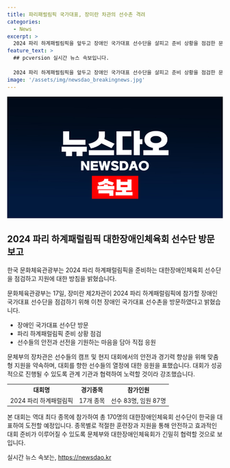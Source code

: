 ```yaml
---
title: 파리패럴림픽 국가대표, 장미란 차관의 선수촌 격려
categories:
  - News
excerpt: >
  2024 파리 하계패럴림픽을 앞두고 장애인 국가대표 선수단을 살피고 준비 상황을 점검한 문체부. 장미란 제2차관은 이천 장애인 국가대표 선수촌을 찾아 패럴림픽 참가 준비에 구슬땀을 흘리는 선수단을 격려하고 응원했다. 대회를 40여일 앞두고 안전한 환경에서 선수들을 지원하며 관계부처와 협력하여 성적 향상에 힘쓸 것을 강조했다.
feature_text: >
  ## pcversion 실시간 뉴스 속보입니다.

  2024 파리 하계패럴림픽을 앞두고 장애인 국가대표 선수단을 살피고 준비 상황을 점검한 문체부. 장미란 제2차관은 이천 장애인 국가대표 선수촌을 찾아 패럴림픽 참가 준비에 구슬땀을 흘리는 선수단을 격려하고 응원했다. 대회를 40여일 앞두고 안전한 환경에서 선수들을 지원하며 관계부처와 협력하여 성적 향상에 힘쓸 것을 강조했다.
image: '/assets/img/newsdao_breakingnews.jpg'
---
```


<p><img src="/assets/img/newsdao_breakingnews.jpg" alt="pcversion 속보" /></p>

<h2 data-ke-size="size26">2024 파리 하계패럴림픽 대한장애인체육회 선수단 방문 보고</h2>

<p>한국 문화체육관광부는 2024 파리 하계패럴림픽을 준비하는 대한장애인체육회 선수단을 점검하고 지원에 대한 방침을 밝혔습니다.</p>

<p data-ke-size="size16">문화체육관광부는 17일, 장미란 제2차관이 2024 파리 하계패럴림픽에 참가할 장애인 국가대표 선수단을 점검하기 위해 이천 장애인 국가대표 선수촌을 방문하였다고 밝혔습니다.</p>

<ul>
  <li>장애인 국가대표 선수단 방문</li>
  <li>파리 하계패럴림픽 준비 상황 점검</li>
  <li>선수들의 안전과 선전을 기원하는 마음을 담아 직접 응원</li>
</ul>

<p>문체부의 장차관은 선수들의 캠프 및 현지 대회에서의 안전과 경기력 향상을 위해 맞춤형 지원을 약속하며, 대회를 향한 선수들의 열정에 대한 응원을 표했습니다. 대회가 성공적으로 진행될 수 있도록 관계 기관과 협력하여 노력할 것이라 강조했습니다. </p>

<table>
  <tr>
    <td style="text-align: center; height: 17px;"><b>대회명</b></td>
    <td style="text-align: center; height: 17px;"><b>경기종목</b></td>
    <td style="text-align: center; height: 17px;"><b>참가인원</b></td>
  </tr>
  <tr>
    <td style="text-align: center; height: 17px;">2024 파리 하계패럴림픽</td>
    <td style="text-align: center; height: 17px;">17개 종목</td>
    <td style="text-align: center; height: 17px;">선수 83명, 임원 87명</td>
  </tr>
</table>

<p>본 대회는 역대 최다 종목에 참가하여 총 170명의 대한장애인체육회 선수단이 한국을 대표하여 도전할 예정입니다. 종목별로 적절한 훈련장과 지원을 통해 안전하고 효과적인 대회 준비가 이루어질 수 있도록 문체부와 대한장애인체육회가 긴밀히 협력할 것으로 보입니다.</p>
실시간 뉴스 속보는, <a href="https://newsdao.kr" rel="dofollow">https://newsdao.kr</a>


